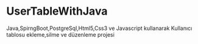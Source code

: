 # UserTableWithJava
Java,SpirngBoot,PostgreSql,Html5,Css3 ve Javascript kullanarak Kullanıcı tablosu ekleme,silme ve düzenleme projesi
